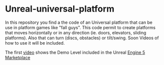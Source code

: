 # Unreal-universal-platform
In this repository you find a the code of an Universal platform that can be use in platform games like "fall guys". This code permit to create platforms that moves horizontally or in any direction (ie. doors, elevators, sliding platforms). Also that can turn (discs, obstacles)  or tilt/swing. Soon Videos of how to use it will be included. 

The first [video](https://www.youtube.com/watch?v=j6-svHHZjA8) shows the Demo Level included in the Unreal [Engine 5 Marketplace](https://www.unrealengine.com/marketplace/en-US/store)  